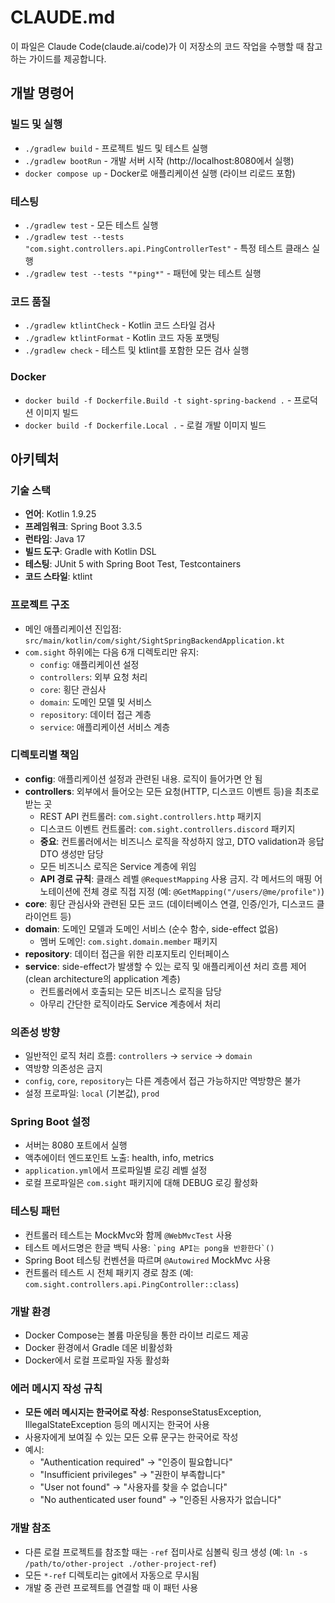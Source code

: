 # CLAUDE.md

이 파일은 Claude Code(claude.ai/code)가 이 저장소의 코드 작업을 수행할 때 참고하는 가이드를 제공합니다.

## 개발 명령어

### 빌드 및 실행
- `./gradlew build` - 프로젝트 빌드 및 테스트 실행
- `./gradlew bootRun` - 개발 서버 시작 (http://localhost:8080에서 실행)
- `docker compose up` - Docker로 애플리케이션 실행 (라이브 리로드 포함)

### 테스팅
- `./gradlew test` - 모든 테스트 실행
- `./gradlew test --tests "com.sight.controllers.api.PingControllerTest"` - 특정 테스트 클래스 실행
- `./gradlew test --tests "*ping*"` - 패턴에 맞는 테스트 실행

### 코드 품질
- `./gradlew ktlintCheck` - Kotlin 코드 스타일 검사
- `./gradlew ktlintFormat` - Kotlin 코드 자동 포맷팅
- `./gradlew check` - 테스트 및 ktlint를 포함한 모든 검사 실행

### Docker
- `docker build -f Dockerfile.Build -t sight-spring-backend .` - 프로덕션 이미지 빌드
- `docker build -f Dockerfile.Local .` - 로컬 개발 이미지 빌드

## 아키텍처

### 기술 스택
- **언어**: Kotlin 1.9.25
- **프레임워크**: Spring Boot 3.3.5
- **런타임**: Java 17
- **빌드 도구**: Gradle with Kotlin DSL
- **테스팅**: JUnit 5 with Spring Boot Test, Testcontainers
- **코드 스타일**: ktlint

### 프로젝트 구조
- 메인 애플리케이션 진입점: `src/main/kotlin/com/sight/SightSpringBackendApplication.kt`
- `com.sight` 하위에는 다음 6개 디렉토리만 유지:
  - `config`: 애플리케이션 설정
  - `controllers`: 외부 요청 처리
  - `core`: 횡단 관심사
  - `domain`: 도메인 모델 및 서비스
  - `repository`: 데이터 접근 계층
  - `service`: 애플리케이션 서비스 계층

### 디렉토리별 책임
- **config**: 애플리케이션 설정과 관련된 내용. 로직이 들어가면 안 됨
- **controllers**: 외부에서 들어오는 모든 요청(HTTP, 디스코드 이벤트 등)을 최초로 받는 곳
  - REST API 컨트롤러: `com.sight.controllers.http` 패키지
  - 디스코드 이벤트 컨트롤러: `com.sight.controllers.discord` 패키지
  - **중요**: 컨트롤러에서는 비즈니스 로직을 작성하지 않고, DTO validation과 응답 DTO 생성만 담당
  - 모든 비즈니스 로직은 Service 계층에 위임
  - **API 경로 규칙**: 클래스 레벨 `@RequestMapping` 사용 금지. 각 메서드의 매핑 어노테이션에 전체 경로 직접 지정 (예: `@GetMapping("/users/@me/profile")`)
- **core**: 횡단 관심사와 관련된 모든 코드 (데이터베이스 연결, 인증/인가, 디스코드 클라이언트 등)
- **domain**: 도메인 모델과 도메인 서비스 (순수 함수, side-effect 없음)
  - 멤버 도메인: `com.sight.domain.member` 패키지
- **repository**: 데이터 접근을 위한 리포지토리 인터페이스
- **service**: side-effect가 발생할 수 있는 로직 및 애플리케이션 처리 흐름 제어 (clean architecture의 application 계층)
  - 컨트롤러에서 호출되는 모든 비즈니스 로직을 담당
  - 아무리 간단한 로직이라도 Service 계층에서 처리

### 의존성 방향
- 일반적인 로직 처리 흐름: `controllers` → `service` → `domain`
- 역방향 의존성은 금지
- `config`, `core`, `repository`는 다른 계층에서 접근 가능하지만 역방향은 불가
- 설정 프로파일: `local` (기본값), `prod`

### Spring Boot 설정
- 서버는 8080 포트에서 실행
- 액추에이터 엔드포인트 노출: health, info, metrics
- `application.yml`에서 프로파일별 로깅 레벨 설정
- 로컬 프로파일은 `com.sight` 패키지에 대해 DEBUG 로깅 활성화

### 테스팅 패턴
- 컨트롤러 테스트는 MockMvc와 함께 `@WebMvcTest` 사용
- 테스트 메서드명은 한글 백틱 사용: `` `ping API는 pong을 반환한다`() ``
- Spring Boot 테스팅 컨벤션을 따르며 `@Autowired` MockMvc 사용
- 컨트롤러 테스트 시 전체 패키지 경로 참조 (예: `com.sight.controllers.api.PingController::class`)

### 개발 환경
- Docker Compose는 볼륨 마운팅을 통한 라이브 리로드 제공
- Docker 환경에서 Gradle 데몬 비활성화
- Docker에서 로컬 프로파일 자동 활성화

### 에러 메시지 작성 규칙
- **모든 에러 메시지는 한국어로 작성**: ResponseStatusException, IllegalStateException 등의 메시지는 한국어 사용
- 사용자에게 보여질 수 있는 모든 오류 문구는 한국어로 작성
- 예시:
  - "Authentication required" → "인증이 필요합니다"
  - "Insufficient privileges" → "권한이 부족합니다"
  - "User not found" → "사용자를 찾을 수 없습니다"
  - "No authenticated user found" → "인증된 사용자가 없습니다"

### 개발 참조
- 다른 로컬 프로젝트를 참조할 때는 `-ref` 접미사로 심볼릭 링크 생성 (예: `ln -s /path/to/other-project ./other-project-ref`)
- 모든 `*-ref` 디렉토리는 git에서 자동으로 무시됨
- 개발 중 관련 프로젝트를 연결할 때 이 패턴 사용